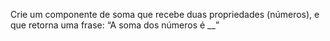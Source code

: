 Crie um componente de soma que recebe duas propriedades (números), e que retorna uma frase: “A soma dos números é \_\_”
